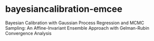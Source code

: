 # bayesiancalibration-emcee
Bayesian Calibration with Gaussian Process Regression and MCMC Sampling: An Affine-Invariant Ensemble Approach with Gelman-Rubin Convergence Analysis
